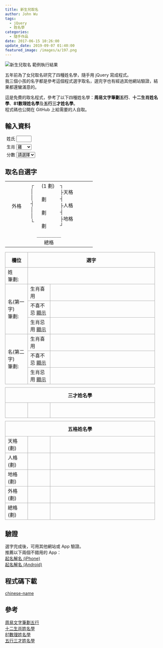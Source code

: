 ```yaml
---
title: 新生兒取名
author: John Wu
tags:
  - jQuery
  - 姓名學
categories:
  - 隨手作品
date: 2017-06-15 10:26:00
update_date: 2019-09-07 01:40:00
featured_image: /images/a/197.png
---
```

![新生兒取名 範例執行結果](/images/a/197.png)

五年前為了女兒取名研究了四種姓名學，隨手用 jQuery 寫成程式。  
我三個小孩的名字都是參考這個程式選字取名，選完字也有經過其他網站驗證，結果都還蠻滿意的。  

這是免費的取名程式，參考了以下四種姓名學：**周易文字筆劃五行**、**十二生肖姓名學**、**81數理姓名學**及**五行三才姓名學**。  
程式碼也公開在 GitHub 上給需要的人自取。  

<!-- more -->

## 輸入資料

<style>
table.drawCountResult{
    max-width: 300px;
}

table.drawCountResult td {
    border: none;
}

table.description {
    width: 98%;
    border-collapse: collapse;
    margin: 10px 0;
}
    table.description td, table.description th {
        border: 1px solid #aaa;
    }
        table.description td:first-child {
            width: 120px;
        }
tr {
    height: 50px;
}
form div {
    margin: 5px;
}
.hide {
    display: none;
}
</style>

<form>
    <div>
        <label>姓氏</label>
        <input id="familyName" value="" maxlength="1" style="width: 50px;" />
    </div>
    <div>
        <label>生肖</label>
        <select id="zodiac" style="width: 50px;">
            <option value="1_rat">鼠</option>
            <option value="2_ox">牛</option>
            <option value="3_tiger">虎</option>
            <option value="4_rabbit">兔</option>
            <option value="5_dragon">龍</option>
            <option value="6_snake">蛇</option>
            <option value="7_horse">馬</option>
            <option value="8_goat">羊</option>
            <option value="9_monkey">猴</option>
            <option value="10_rooster" selected="selected">雞</option>
            <option value="11_dog">狗</option>
            <option value="12_pig">豬</option>
        </select>
    </div>
    <div>
        <label>分數</label>
        <select id="combination">
            <option>請選擇</option>
        </select>
    </div>
</form>

## 取名自選字

<table class="drawCountResult">
    <tbody>
        <tr>
            <td valign="middle" align="center" width="60">
                外格<br>
                <span class="out5e"></span>
            </td>
            <td valign="top" align="left" width="20">
                ┌<br>
                │<br>
                │<br>
                ┤<br>
                │<br>
                │<br>
                └
            </td>
            <td valign="top" align="left" width="45">
                (1 劃)<br>
                <br>
                <span class="familyName"></span> <span class="familyNameDrawCount"></span> 劃
                <br>
                <br>
                <span class="giveNameDrawCount1"></span> 劃
                <br>
                <br>
                <span class="giveNameDrawCount2"></span> 劃
            </td>
            <td valign="top" align="left" width="100">
                ┐<br>
                ├天格 <span class="top5e"></span><br>
                ┤<br>
                ├人格 <span class="middle5e"></span><br>
                ┤<br>
                ├地格 <span class="bottom5e"></span><br>
                ┘
            </td>
        </tr>
        <tr>
            <td class="text-center" valign="top" align="center" colspan="4">
                ＿＿＿＿＿<br>
                總格 <span class="total5e"></span>
            </td>
        </tr>
    </tbody>
</table>
<table class="description">
    <col width="15%">
    <col width="15%">
    <col width="70%">
    <tr>
        <th>欄位</th>
        <th colspan="2">選字</th>
    </tr>
    <tr>
        <td>
            姓<br>
            筆劃:<span class="familyNameDrawCount"></span>
        </td>
        <td colspan="2"><span class="familyName"></span></td>
    </tr>
    <tr>
        <td rowspan="3">
            名(第一字)<br>
            筆劃:<span class="giveNameDrawCount1"></span>
        </td>
        <td>生肖喜用</td>
        <td>
            <span class="giveName1_better" />
        </td>
    </tr>
    <tr>
        <td>不喜不忌 <a class="btnDisplay" href="javascript:void(0);">顯示</a></td>
        <td>
            <span class="giveName1_normal hide" />
        </td>
    </tr>
    <tr>
        <td>生肖忌用 <a class="btnDisplay" href="javascript:void(0);">顯示</a></td>
        <td>
            <span class="giveName1_worse hide" />
        </td>
    </tr>
    <tr>
        <td rowspan="3">
            名(第二字)<br>
            筆劃:<span class="giveNameDrawCount2"></span>
        </td>
        <td>生肖喜用</td>
        <td>
            <span class="giveName2_better" />
        </td>
    </tr>
    <tr>
        <td>不喜不忌 <a class="btnDisplay" href="javascript:void(0);">顯示</a></td>
        <td>
            <span class="giveName2_normal hide" />
        </td>
    </tr>
    <tr>
        <td>生肖忌用 <a class="btnDisplay" href="javascript:void(0);">顯示</a></td>
        <td>
            <span class="giveName2_worse hide" />
        </td>
    </tr>
</table>
<table class="description">
    <col width="15%">
    <col width="15%">
    <col width="70%">
    <tr><th colspan="3">三才姓名學</th></tr>
    <tr>
        <td>
            <span class="sancai"></span>
        </td>
        <td style="width:100px;">
            <span class="sancaiGoodOrbad"></span>
        </td>
        <td>
            <span class="sancaiContent" />
        </td>
    </tr>
</table>
<table class="description">
    <col width="15%">
    <col width="15%">
    <col width="70%">
    <tr><th colspan="3">五格姓名學</th></tr>
    <tr>
        <td>
            天格(<span class="topDrawCount"></span>劃) <span class="top5e"></span>
        </td>
        <td style="width:100px;">
            <span class="topGoodOrbad"></span>
        </td>
        <td>
            <span class="topContent" />
        </td>
    </tr>
    <tr>
        <td>
            人格(<span class="middleDrawCount"></span>劃) <span class="middle5e"></span>
        </td>
        <td>
            <span class="middleGoodOrbad"></span>
        </td>
        <td>
            <span class="middleContent" />
        </td>
    </tr>
    <tr>
        <td>
            地格(<span class="bottomDrawCount"></span>劃) <span class="bottom5e"></span>
        </td>
        <td>
            <span class="bottomGoodOrbad"></span>
        </td>
        <td>
            <span class="bottomContent" />
        </td>
    </tr>
    <tr>
        <td>
            外格(<span class="outDrawCount"></span>劃) <span class="out5e"></span>
        </td>
        <td>
            <span class="outGoodOrbad"></span>
        </td>
        <td>
            <span class="outContent" />
        </td>
    </tr>
    <tr>
        <td>
            總格(<span class="totalDrawCount"></span>劃) <span class="total5e"></span>
        </td>
        <td>
            <span class="totalGoodOrbad"></span>
        </td>
        <td>
            <span class="totalContent" />
        </td>
    </tr>
</table>

<script src="https://code.jquery.com/jquery-2.1.1.min.js"></script>
<script src="/demo/chinese-name/index.js"></script>
<script>
    $api_url = "/demo/chinese-name/";
</script>

## 驗證

選字完成後，可用其他網站或 App 驗證。  
推薦以下兩個不錯用的 App：  
[起名解名 (iPhone)](https://itunes.apple.com/tw/app/qi-ming-jie-ming-bb-qu-ming/id598551046?l=zh)  
[起名解名 (Android)](https://play.google.com/store/apps/details?id=oms.mmc.fortunetelling.measuringtools.gmpay.nametest&hl=zh_TW)

## 程式碼下載

[chinese-name](https://github.com/johnwu1114/chinese-name)

## 參考

[周易文字筆劃五行](https://goo.gl/7e8oFC)  
[十二生肖姓名學](https://goo.gl/mx7ULa)  
[81數理姓名學](https://goo.gl/GxqCE6)  
[五行三才姓名學](https://goo.gl/icjtBc)  
